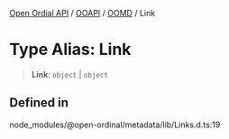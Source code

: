 [Open Ordial API](../../../../README.md) / [OOAPI](../../../README.md) / [OOMD](../README.md) / Link

# Type Alias: Link

> **Link**: `object` \| `object`

## Defined in

node\_modules/@open-ordinal/metadata/lib/Links.d.ts:19
